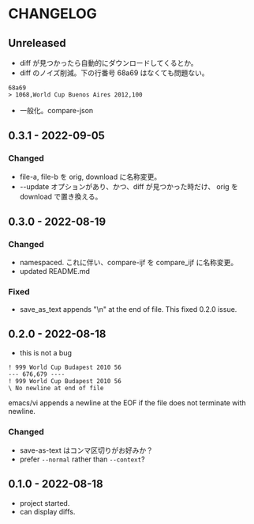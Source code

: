 # CHANGELOG

## Unreleased
* diff が見つかったら自動的にダウンロードしてくるとか。
* diff のノイズ削減。下の行番号 68a69 はなくても問題ない。
```
68a69
> 1068,World Cup Buenos Aires 2012,100
```
* 一般化。compare-json


## 0.3.1 - 2022-09-05
### Changed
* file-a, file-b を orig, download に名称変更。
* --update オプションがあり、かつ、diff が見つかった時だけ、
  orig を download で置き換える。

## 0.3.0 - 2022-08-19
### Changed
* namespaced. これに伴い、compare-ijf を compare_ijf に名称変更。
* updated README.md
### Fixed
* save_as_text appends "\n" at the end of file. This fixed 0.2.0 issue.

## 0.2.0 - 2022-08-18
* this is not a bug
```
! 999 World Cup Budapest 2010 56
--- 676,679 ----
! 999 World Cup Budapest 2010 56
\ No newline at end of file
```
emacs/vi appends a newline at the EOF if the file does not terminate
with newline.
### Changed
* save-as-text はコンマ区切りがお好みか？
* prefer `--normal` rather than `--context`?


## 0.1.0 - 2022-08-18
* project started.
* can display diffs.
